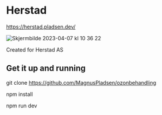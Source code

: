 # Herstad

https://herstad.pladsen.dev/

![Skjermbilde 2023-04-07 kl  10 36 22](https://user-images.githubusercontent.com/93226629/230575371-fbe7630f-d0e2-407d-ac60-c204a575e92e.png)

Created for Herstad AS

## Get it up and running

git clone https://github.com/MagnusPladsen/ozonbehandling

npm install

npm run dev

